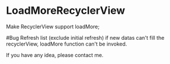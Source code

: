 # LoadMoreRecyclerView
Make RecyclerView support loadMore;

#Bug
Refresh list (exclude initial refresh)
if new datas can't fill the recyclerView, loadMore function can't be invoked.

If you have any idea, please contact me.
